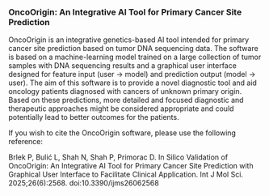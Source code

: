 ### OncoOrigin: An Integrative AI Tool for Primary Cancer Site Prediction

OncoOrigin is an integrative genetics-based AI tool intended for primary cancer site prediction based on tumor DNA sequencing data. The software is based on a machine-learning model trained on a large collection of tumor samples with DNA sequencing results and a graphical user interface designed for feature input (user -> model) and prediction output (model -> user). The aim of this software is to provide a novel diagnostic tool and aid oncology patients diagnosed with cancers of unknown primary origin. Based on these predictions, more detailed and focused diagnostic and therapeutic approaches might be considered appropriate and could potentially lead to better outcomes for the patients.

If you wish to cite the OncoOrigin software, please use the following reference:

Brlek P, Bulić L, Shah N, Shah P, Primorac D. In Silico Validation of OncoOrigin: An Integrative AI Tool for Primary Cancer Site Prediction with Graphical User Interface to Facilitate Clinical Application. Int J Mol Sci. 2025;26(6):2568. doi:10.3390/ijms26062568
